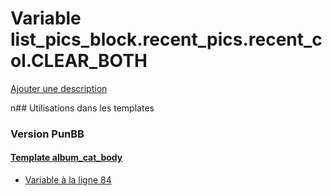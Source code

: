 # Variable list_pics_block.recent_pics.recent_col.CLEAR_BOTH
[Ajouter une description](https://fa-tvars.appspot.com/list_pics_block.recent_pics.recent_col.CLEAR_BOTH)

n## Utilisations dans les templates

### Version PunBB

#### [Template album_cat_body](punbb/album_cat_body.md)
* [Variable à la ligne 84](../punbb/album_cat_body.tpl#L84)